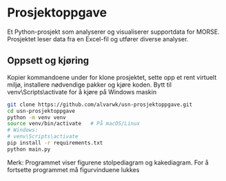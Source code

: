 
# Prosjektoppgave

Et Python-prosjekt som analyserer og visualiserer supportdata for MORSE.
Prosjektet leser data fra en Excel-fil og utfører diverse analyser.

## Oppsett og kjøring
Kopier kommandoene under for klone prosjektet, sette opp et rent virtuelt miljø,
installere nødvendige pakker og kjøre koden.
Bytt til venv\Scripts\activate for å kjøre på Windows maskin

   ``` bash
   git clone https://github.com/alvarwk/usn-prosjektoppgave.git
   cd usn-prosjektoppgave
   python -m venv venv
   source venv/bin/activate   # På macOS/Linux
   # Windows:
   # venv\Scripts\activate
   pip install -r requirements.txt
   python main.py
   ```

Merk: Programmet viser figurene stolpediagram og kakediagram. For å fortsette programmet må figurvinduene lukkes